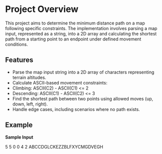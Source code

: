 # Project Overview

This project aims to determine the minimum distance path on a map following specific constraints. The implementation involves parsing a map input, represented as a string, into a 2D array and calculating the shortest path from a starting point to an endpoint under defined movement conditions.

## Features

- Parse the map input string into a 2D array of characters representing terrain altitudes.
- Calculate ASCII-based movement constraints:
- Climbing: ASCII(C2) - ASCII(C1) <= 2
- Descending: ASCII(C1) - ASCII(C2) <= 3
- Find the shortest path between two points using allowed moves (up, down, left, right).
- Handle edge cases, including scenarios where no path exists.

## Example

**Sample Input**


5 5
0 0
4 2
ABCCDGLCKEZZBLFXYCMGDVEGH

